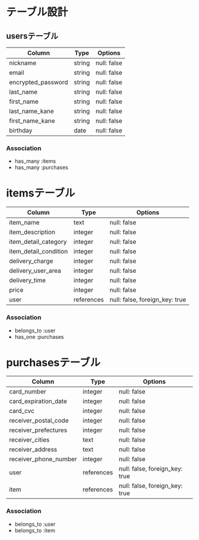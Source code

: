 # テーブル設計

## usersテーブル

| Column             | Type   | Options     |
| ------------------ | ------ | ----------- |
| nickname           | string | null: false |
| email              | string | null: false |
| encrypted_password | string | null: false |
| last_name          | string | null: false |
| first_name         | string | null: false |
| last_name_kane     | string | null: false |
| first_name_kane    | string | null: false |
| birthday           | date   | null: false |

### Association
- has_many :items
- has_many :purchases


# itemsテーブル

| Column                | Type       | Options                        |
| --------------------- | ---------- | ------------------------------ |
| item_name             | text       | null: false                    |
| item_description      | integer    | null: false                    |
| item_detail_category  | integer    | null: false                    |
| item_detail_condition | integer    | null: false                    |
| delivery_charge       | integer    | null: false                    |
| delivery_user_area    | integer    | null: false                    |
| delivery_time         | integer    | null: false                    |
| price                 | integer    | null: false                    |
| user                  | references | null: false, foreign_key: true |

### Association
- belongs_to :user
- has_one :purchases


# purchasesテーブル
| Column                | Type       | Options                        |
| --------------------- | ---------- | ------------------------------ |
| card_number           | integer    | null: false                    |
| card_expiration_date  | integer    | null: false                    |
| card_cvc              | integer    | null: false                    |
| receiver_postal_code  | integer    | null: false                    |
| receiver_prefectures  | integer    | null: false                    |
| receiver_cities       | text       | null: false                    |
| receiver_address      | text       | null: false                    |
| receiver_phone_number | integer    | null: false                    |
| user                  | references | null: false, foreign_key: true |
| item                  | references | null: false, foreign_key: true |

### Association
- belongs_to :user
- belongs_to :item